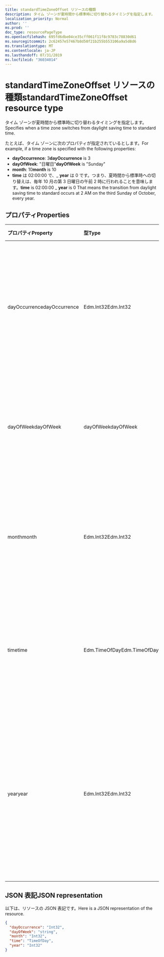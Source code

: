 ```yaml
---
title: standardTimeZoneOffset リソースの種類
description: タイム ゾーンが夏時間から標準時に切り替わるタイミングを指定します。
localization_priority: Normal
author: ''
ms.prod: ''
doc_type: resourcePageType
ms.openlocfilehash: 695fd6dbe04ce35cff061f11f8c9783c78830d61
ms.sourcegitcommit: 2c62457e57467b8d50f21b255b553106a9a5d8d6
ms.translationtype: MT
ms.contentlocale: ja-JP
ms.lasthandoff: 07/31/2019
ms.locfileid: "36034014"
---
```

# <a name="standardtimezoneoffset-resource-type"></a><span data-ttu-id="66be0-103">standardTimeZoneOffset リソースの種類</span><span class="sxs-lookup"><span data-stu-id="66be0-103">standardTimeZoneOffset resource type</span></span>

<span data-ttu-id="66be0-104">タイム ゾーンが夏時間から標準時に切り替わるタイミングを指定します。</span><span class="sxs-lookup"><span data-stu-id="66be0-104">Specifies when a time zone switches from daylight saving time to standard time.</span></span>

<span data-ttu-id="66be0-105">たとえば、タイム ゾーンに次のプロパティが指定されているとします。</span><span class="sxs-lookup"><span data-stu-id="66be0-105">For example, if a time zone is specified with the following properties:</span></span>

- <span data-ttu-id="66be0-106">**dayOccurrence**: 3</span><span class="sxs-lookup"><span data-stu-id="66be0-106">**dayOccurrence** is 3</span></span>
- <span data-ttu-id="66be0-107">**dayOfWeek**: "日曜日"</span><span class="sxs-lookup"><span data-stu-id="66be0-107">**dayOfWeek** is "Sunday"</span></span>
- <span data-ttu-id="66be0-108">**month**: 10</span><span class="sxs-lookup"><span data-stu-id="66be0-108">**month** is 10</span></span>
- <span data-ttu-id="66be0-109">**time** は 02:00:00 で、_ **year** は 0 です。つまり、夏時間から標準時への切り替えは、毎年 10 月の第 3 日曜日の午前 2 時に行われることを意味します。</span><span class="sxs-lookup"><span data-stu-id="66be0-109">**time** is 02:00:00 _ **year** is 0 That means the transition from daylight saving time to standard occurs at 2 AM on the third Sunday of October, every year.</span></span>

## <a name="properties"></a><span data-ttu-id="66be0-110">プロパティ</span><span class="sxs-lookup"><span data-stu-id="66be0-110">Properties</span></span>
| <span data-ttu-id="66be0-111">プロパティ</span><span class="sxs-lookup"><span data-stu-id="66be0-111">Property</span></span>     | <span data-ttu-id="66be0-112">型</span><span class="sxs-lookup"><span data-stu-id="66be0-112">Type</span></span>   |<span data-ttu-id="66be0-113">説明</span><span class="sxs-lookup"><span data-stu-id="66be0-113">Description</span></span>|
|:---------------|:--------|:----------|
| <span data-ttu-id="66be0-114">dayOccurrence</span><span class="sxs-lookup"><span data-stu-id="66be0-114">dayOccurrence</span></span> | <span data-ttu-id="66be0-115">Edm.Int32</span><span class="sxs-lookup"><span data-stu-id="66be0-115">Edm.Int32</span></span> | <span data-ttu-id="66be0-116">夏時間から標準時への切り替えが月の何番目の曜日に行われるかを表します。</span><span class="sxs-lookup"><span data-stu-id="66be0-116">Represents the nth occurrence of the day of week that the transition from daylight saving time to standard time occurs.</span></span> |
| <span data-ttu-id="66be0-117">dayOfWeek</span><span class="sxs-lookup"><span data-stu-id="66be0-117">dayOfWeek</span></span> | <span data-ttu-id="66be0-118">dayOfWeek</span><span class="sxs-lookup"><span data-stu-id="66be0-118">dayOfWeek</span></span> | <span data-ttu-id="66be0-119">夏時間から標準時への切り替えが行われる曜日を表します。</span><span class="sxs-lookup"><span data-stu-id="66be0-119">Represents the day of the week when the transition from daylight saving time to standard time.</span></span> |
| <span data-ttu-id="66be0-120">month</span><span class="sxs-lookup"><span data-stu-id="66be0-120">month</span></span> | <span data-ttu-id="66be0-121">Edm.Int32</span><span class="sxs-lookup"><span data-stu-id="66be0-121">Edm.Int32</span></span> | <span data-ttu-id="66be0-122">夏時間から標準時への切り替えが行われる月を表します。</span><span class="sxs-lookup"><span data-stu-id="66be0-122">Represents the month of the year when the transition from daylight saving time to standard time occurs.</span></span> |
| <span data-ttu-id="66be0-123">time</span><span class="sxs-lookup"><span data-stu-id="66be0-123">time</span></span> | <span data-ttu-id="66be0-124">Edm.TimeOfDay</span><span class="sxs-lookup"><span data-stu-id="66be0-124">Edm.TimeOfDay</span></span> | <span data-ttu-id="66be0-125">夏時間から標準時への切り替えが行われる時刻を表します。</span><span class="sxs-lookup"><span data-stu-id="66be0-125">Represents the time of day when the transition from daylight saving time to standard time occurs.</span></span> |
| <span data-ttu-id="66be0-126">year</span><span class="sxs-lookup"><span data-stu-id="66be0-126">year</span></span> | <span data-ttu-id="66be0-127">Edm.Int32</span><span class="sxs-lookup"><span data-stu-id="66be0-127">Edm.Int32</span></span> | <span data-ttu-id="66be0-128">夏時間から標準時への切り替えが年に何回行われるかを表します。</span><span class="sxs-lookup"><span data-stu-id="66be0-128">Represents how frequently in terms of years the change from daylight saving time to standard time occurs.</span></span> <span data-ttu-id="66be0-129">たとえば、値 0 は年に 1 回を意味します。</span><span class="sxs-lookup"><span data-stu-id="66be0-129">For example, a value of 0 means every year.</span></span>|

## <a name="json-representation"></a><span data-ttu-id="66be0-130">JSON 表記</span><span class="sxs-lookup"><span data-stu-id="66be0-130">JSON representation</span></span>

<span data-ttu-id="66be0-131">以下は、リソースの JSON 表記です。</span><span class="sxs-lookup"><span data-stu-id="66be0-131">Here is a JSON representation of the resource.</span></span>

<!-- {
  "blockType": "resource",
  "optionalProperties": [

  ],
  "@odata.type": "microsoft.graph.standardTimeZoneOffset"
}-->

```json
{
  "dayOccurrence": "Int32",
  "dayOfWeek": "string",
  "month": "Int32",
  "time": "TimeOfDay",
  "year": "Int32"
}

```

<!-- uuid: 8fcb5dbc-d5aa-4681-8e31-b001d5168d79
2015-10-25 14:57:30 UTC -->
<!-- {
  "type": "#page.annotation",
  "description": "standardTimeZoneOffset resource",
  "keywords": "",
  "section": "documentation",
  "tocPath": ""
}-->
